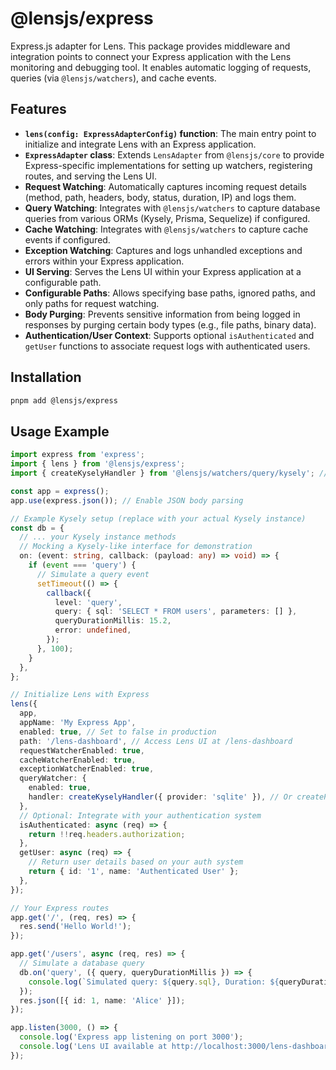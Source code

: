# @lensjs/express

Express.js adapter for Lens. This package provides middleware and integration points to connect your Express application with the Lens monitoring and debugging tool. It enables automatic logging of requests, queries (via `@lensjs/watchers`), and cache events.

## Features

*   **`lens(config: ExpressAdapterConfig)` function**: The main entry point to initialize and integrate Lens with an Express application.
*   **`ExpressAdapter` class**: Extends `LensAdapter` from `@lensjs/core` to provide Express-specific implementations for setting up watchers, registering routes, and serving the Lens UI.
*   **Request Watching**: Automatically captures incoming request details (method, path, headers, body, status, duration, IP) and logs them.
*   **Query Watching**: Integrates with `@lensjs/watchers` to capture database queries from various ORMs (Kysely, Prisma, Sequelize) if configured.
*   **Cache Watching**: Integrates with `@lensjs/watchers` to capture cache events if configured.
*   **Exception Watching**: Captures and logs unhandled exceptions and errors within your Express application.
*   **UI Serving**: Serves the Lens UI within your Express application at a configurable path.
*   **Configurable Paths**: Allows specifying base paths, ignored paths, and only paths for request watching.
*   **Body Purging**: Prevents sensitive information from being logged in responses by purging certain body types (e.g., file paths, binary data).
*   **Authentication/User Context**: Supports optional `isAuthenticated` and `getUser` functions to associate request logs with authenticated users.

## Installation

```bash
pnpm add @lensjs/express
```

## Usage Example

```typescript
import express from 'express';
import { lens } from '@lensjs/express';
import { createKyselyHandler } from '@lensjs/watchers/query/kysely'; // Example for Kysely

const app = express();
app.use(express.json()); // Enable JSON body parsing

// Example Kysely setup (replace with your actual Kysely instance)
const db = {
  // ... your Kysely instance methods
  // Mocking a Kysely-like interface for demonstration
  on: (event: string, callback: (payload: any) => void) => {
    if (event === 'query') {
      // Simulate a query event
      setTimeout(() => {
        callback({
          level: 'query',
          query: { sql: 'SELECT * FROM users', parameters: [] },
          queryDurationMillis: 15.2,
          error: undefined,
        });
      }, 100);
    }
  },
};

// Initialize Lens with Express
lens({
  app,
  appName: 'My Express App',
  enabled: true, // Set to false in production
  path: '/lens-dashboard', // Access Lens UI at /lens-dashboard
  requestWatcherEnabled: true,
  cacheWatcherEnabled: true,
  exceptionWatcherEnabled: true,
  queryWatcher: {
    enabled: true,
    handler: createKyselyHandler({ provider: 'sqlite' }), // Or createPrismaHandler, createSequelizeHandler
  },
  // Optional: Integrate with your authentication system
  isAuthenticated: async (req) => {
    return !!req.headers.authorization;
  },
  getUser: async (req) => {
    // Return user details based on your auth system
    return { id: '1', name: 'Authenticated User' };
  },
});

// Your Express routes
app.get('/', (req, res) => {
  res.send('Hello World!');
});

app.get('/users', async (req, res) => {
  // Simulate a database query
  db.on('query', ({ query, queryDurationMillis }) => {
    console.log(`Simulated query: ${query.sql}, Duration: ${queryDurationMillis}ms`);
  });
  res.json([{ id: 1, name: 'Alice' }]);
});

app.listen(3000, () => {
  console.log('Express app listening on port 3000');
  console.log('Lens UI available at http://localhost:3000/lens-dashboard');
});
```
